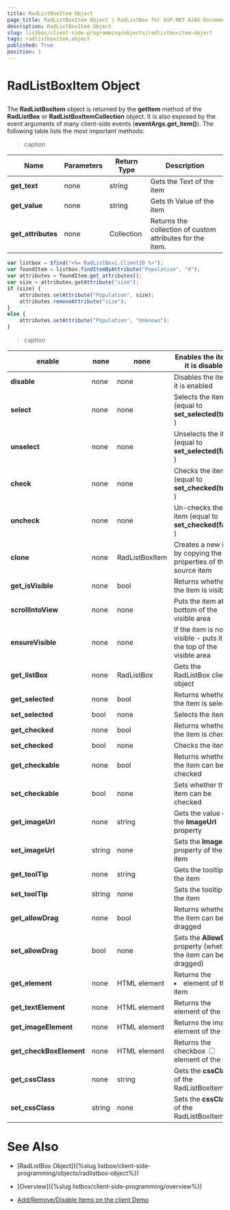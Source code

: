 ```yaml
---
title: RadListBoxItem Object
page_title: RadListBoxItem Object | RadListBox for ASP.NET AJAX Documentation
description: RadListBoxItem Object
slug: listbox/client-side-programming/objects/radlistboxitem-object
tags: radlistboxitem,object
published: True
position: 1
---
```


# RadListBoxItem Object

## 

The **RadListBoxItem** object is returned by the **getItem** method of the **RadListBox** or **RadListBoxItemCollection** object. It is also exposed by the event arguments of many client-side events (**eventArgs.get_item()**). The following table lists the most important methods:


>caption   

| Name | Parameters | Return Type | Description |
| ------ | ------ | ------ | ------ |
| **get_text** |none|string|Gets the Text of the item|
| **get_value** |none|string|Gets th Value of the item|
| **get_attributes** |none|Collection|Returns the collection of custom attributes for the item.|

````JavaScript	
var listbox = $find("<%= RadListBox1.ClientID %>");
var foundItem = listbox.findItemByAttribute("Population", "0");
var attributes = foundItem.get_attributes();
var size = attributes.getAttribute("size");
if (size) {
	attributes.setAttribute("Population", size);
	attributes.removeAttribute("size");
}
else {
	attributes.setAttribute("Population", "Unknown");
}
````

>caption  

|  **enable**  | none | none | Enables the item if it is disabled |
| ------ | ------ | ------ | ------ |
| **disable** |none|none|Disables the item if it is enabled|
| **select** |none|none|Selects the item (equal to **set_selected(true)** )|
| **unselect** |none|none|Unselects the item (equal to **set_selected(false)** )|
| **check** |none|none|Checks the item (equal to **set_checked(true)** )|
| **uncheck** |none|none|Un-checks the item (equal to **set_checked(false)** )|
| **clone** |none|RadListBoxItem|Creates a new item by copying the properties of the source item|
| **get_isVisible** |none|bool|Returns whether the item is visible|
| **scrollIntoView** |none|none|Puts the item at the bottom of the visible area|
| **ensureVisible** |none|none|If the item is not visible - puts it at the top of the visible area|
| **get_listBox** |none|RadListBox|Gets the RadListBox client-object|
| **get_selected** |none|bool|Returns whether the item is selected|
| **set_selected** |bool|none|Selects the item|
| **get_checked** |none|bool|Returns whether the item is checked|
| **set_checked** |bool|none|Checks the item|
| **get_checkable** |none|bool|Returns whether the item can be checked|
| **set_checkable** |bool|none|Sets whether the item can be checked|
| **get_imageUrl** |none|string|Gets the value of the **ImageUrl** property|
| **set_imageUrl** |string|none|Sets the **ImageUrl** property of the item|
| **get_toolTip** |none|string|Gets the tooltip of the item|
| **set_toolTip** |string|none|Sets the tooltip of the item|
| **get_allowDrag** |none|bool|Returns whether the item can be dragged|
| **set_allowDrag** |bool|none|Sets the **AllowDrag** property (whether the item can be dragged)|
| **get_element** |none|HTML element|Returns the <LI> element of the item|
| **get_textElement** |none|HTML element|Returns the <SPAN> element of the item|
| **get_imageElement** |none|HTML element|Returns the image <IMG> element of the item|
| **get_checkBoxElement** |none|HTML element|Returns the checkbox <input type=checkbox> element of the item|
| **get_cssClass** |none|string|Gets the **cssClass** of the RadListBoxItem.|
| **set_cssClass** |string|none|Sets the **cssClass** of the RadListBoxItem.|

# See Also

 * [RadListBox Object]({%slug listbox/client-side-programming/objects/radlistbox-object%})

 * [Overview]({%slug listbox/client-side-programming/overview%})

 * [Add/Remove/Disable Items on the client Demo](http://demos.telerik.com/aspnet-ajax/listbox/examples/clientside/addremovedisable/defaultcs.aspx)
